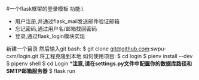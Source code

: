 #一个flask框架的登录模板
功能:\
* 用户注册,并通过flask_mail发送邮件验证邮箱
* 忘记密码,通过用户名/邮箱找回密码
* 登录,通过flask_login模块实现

新建一个目录
然后输入git bash:
    $ git clone git@github.com:swpu-cxm/login.git
将工程克隆到本地
如何使用项目:
    $ cd login
    $ pienv install --dev
    $ pipenv shell
    $ cd Login
 ***注意,请在settings.py文件中配置你的数据库路径和SMTP邮箱服务器**
    $ flask run
    
